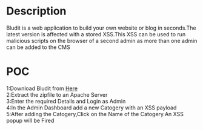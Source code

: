 # Description
Bludit is a web application to build your own website or blog in seconds.The latest version is affected with a stored XSS.This XSS can be used to run malicious scripts on the 
browser of a second admin as more than one admin can be added to the CMS

# POC
1:Download Bludit from [Here](https://github.com/bludit/bludit)  
2:Extract the zipfile to an Apache Server  
3:Enter the required Details and Login as Admin  
4:In the Admin Dashboard add a new Catogery with an XSS payload  
5:After adding the Catogery,Click on the Name of the Catogery.An XSS popup will be Fired  
